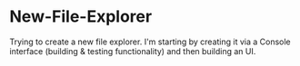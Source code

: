 # New-File-Explorer
Trying to create a new file explorer. I'm starting by creating it via a Console interface (building &amp; testing functionality) and then building an UI.
